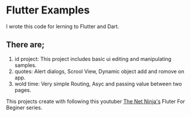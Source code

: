# Flutter Examples
 I wrote this code for lerning to Flutter and Dart. 
## There are;
1. id project: This project includes basic ui editing and manipulating samples.
2. quotes: Alert dialogs, Scrool View, Dynamic object add and romove on app.
3. wold time: Very simple Routing, Asyc and passing value between two pages.

This projects create with following this youtuber [The Net Ninja's]( https://www.youtube.com/playlist?list=PL4cUxeGkcC9jLYyp2Aoh6hcWuxFDX6PBJ) Fluter For Beginer series.
